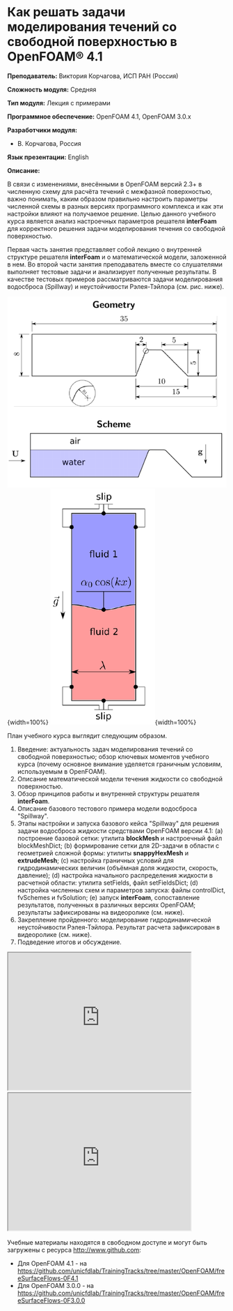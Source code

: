 Как решать задачи моделирования течений со свободной поверхностью в OpenFOAM® 4.1
=================================================================================

**Преподаватель:** Виктория Корчагова, ИСП РАН (Россия)

**Сложность модуля:** Средняя

**Тип модуля:** Лекция с примерами

**Программное обеспечение:** OpenFOAM 4.1, OpenFOAM 3.0.x

**Разработчики модуля:**

* В. Корчагова, Россия

**Язык презентации:** English

**Описание:**

В связи с изменениями, внесёнными в OpenFOAM версий 2.3+ в численную схему для расчёта
течений с межфазной поверхностью, важно понимать, каким образом правильно настроить параметры численной схемы в разных версиях программного комплекса и как эти настройки влияют на получаемое решение. 
Целью данного учебного курса является анализ настроечных
параметров решателя **interFoam** для корректного решения задачи
моделирования течения со свободной поверхностью.

Первая часть занятия представляет собой
лекцию о внутренней структуре решателя **interFoam** и о математической модели, заложенной в нем.
Во второй части занятия преподаватель вместе со слушателями выполняет тестовые задачи и анализирует полученные результаты.
В качестве тестовых примеров рассматриваются задачи моделирования водосброса (Spillway) и неустойчивости
Рэлея-Тэйлора (см. рис. ниже).


![](../Fig/freeSurfaceFlows/spillway-problemStatement.png){width=100%}
![](../Fig/freeSurfaceFlows/RT-problemStatement.png){width=100%}


План учебного курса выглядит следующим образом.

1. Введение: актуальность задач моделирования течений со свободной поверхностью; обзор ключевых моментов учебного курса
(почему основное внимание уделяется граничным условиям, используемым в OpenFOAM).
2. Описание математической модели течения жидкости со свободной поверхностью.
3. Обзор принципов работы и внутренней структуры решателя **interFoam**.
4. Описание базового тестового примера модели водосброса "Spillway".
5. Этапы настройки и запуска базового кейса "Spillway" для решения задачи водосброса жидкости средствами OpenFOAM версии 4.1:
    (a) построение базовой сетки: утилита **blockMesh** и настроечный файл blockMeshDict;
    (b) формирование сетки для 2D-задачи в области с геометрией сложной формы: утилиты **snappyHexMesh** и **extrudeMesh**;
    (c) настройка граничных условий для гидродинамических величин (объёмная доля жидкости, скорость, давление);
    (d) настройка начального распределения жидкости в расчетной области: утилита setFields, файл setFieldsDict;
    (d) настройка численных схем и параметров запуска: файлы controlDict, fvSchemes и fvSolution;
    (e) запуск **interFoam**, сопоставление результатов, полученных в различных версиях
        OpenFOAM; результаты зафиксированы на видеоролике (см. ниже).
5. Закрепление пройденного: моделирование гидродинамической неустойчивости Рэлея-Тэйлора. Результат расчета зафиксирован в видеоролике (см. ниже).
6. Подведение итогов и обсуждение.


<iframe width="420" height="315"
src="https://www.youtube.com/embed/OHoaa4xCMeM">
</iframe>

<iframe width="420" height="315"
src="https://www.youtube.com/embed/mwarxIXO_Q0">
</iframe>


Учебные материалы находятся в свободном доступе и могут быть загружены
с ресурса <http://www.github.com>:

* Для OpenFOAM 4.1 - на <https://github.com/unicfdlab/TrainingTracks/tree/master/OpenFOAM/freeSurfaceFlows-0F4.1>
* Для OpenFOAM 3.0.0 - на <https://github.com/unicfdlab/TrainingTracks/tree/master/OpenFOAM/freeSurfaceFlows-0F3.0.0>

